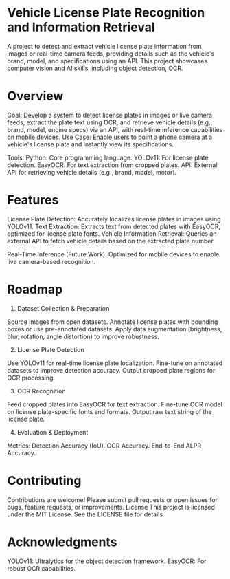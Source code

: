 # Vehicle License Plate Recognition and Information Retrieval

A project to detect and extract vehicle license plate information from images or real-time camera feeds, providing details such as the vehicle's brand, model, and specifications using an API. This project showcases computer vision and AI skills, including object detection, OCR.

# Overview

Goal: Develop a system to detect license plates in images or live camera feeds, extract the plate text using OCR, and retrieve vehicle details (e.g., brand, model, engine specs) via an API, with real-time inference capabilities on mobile devices.
Use Case: Enable users to point a phone camera at a vehicle's license plate and instantly view its specifications.

Tools:
Python: Core programming language.
YOLOv11: For license plate detection.
EasyOCR: For text extraction from cropped plates.
API: External API for retrieving vehicle details (e.g., brand, model, motor).


# Features

License Plate Detection: Accurately localizes license plates in images using YOLOv11.
Text Extraction: Extracts text from detected plates with EasyOCR, optimized for license plate fonts.
Vehicle Information Retrieval: Queries an external API to fetch vehicle details based on the extracted plate number.

Real-Time Inference (Future Work): Optimized for mobile devices to enable live camera-based recognition.

# Roadmap
1. Dataset Collection & Preparation

Source images from open datasets.
Annotate license plates with bounding boxes or use pre-annotated datasets.
Apply data augmentation (brightness, blur, rotation, angle distortion) to improve robustness.

2. License Plate Detection

Use YOLOv11 for real-time license plate localization.
Fine-tune on annotated datasets to improve detection accuracy.
Output cropped plate regions for OCR processing.

3. OCR Recognition

Feed cropped plates into EasyOCR for text extraction.
Fine-tune OCR model on license plate-specific fonts and formats.
Output raw text string of the license plate.

4. Evaluation & Deployment

Metrics:
Detection Accuracy (IoU).
OCR Accuracy.
End-to-End ALPR Accuracy.


# Contributing
Contributions are welcome! Please submit pull requests or open issues for bugs, feature requests, or improvements.
License
This project is licensed under the MIT License. See the LICENSE file for details.

# Acknowledgments

YOLOv11: Ultralytics for the object detection framework.
EasyOCR: For robust OCR capabilities.
